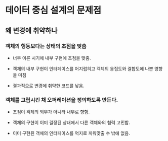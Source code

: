 # 데이터 중심 설계의 문제점

## 왜 변경에 취약하나

### 객체의 행동보다는 상태의 초점을 맞춤

- 너무 이른 시기에 내부 구현에 초점을 맞춤.

- 객체의 내부 구현이 인터페이스를 어지럽히고 객체의 응집도와 결합도에 나쁜 영향을 미침 

- 결과적으로 변경에 취약한 코드를 낳음.

### 객체를 고립시킨 채 오퍼레이션을 정의하도록 만든다.

- 초점이 객체의 외부가 아니라 내부로 향함.

- 객체의 구현이 이미 결정된 상태에서 다른 객체와의 협력 고민함.

- 이미 구현된 객체의 인터페이스를 억지로 끼워맞출 수 밖에 없음.